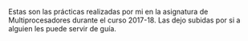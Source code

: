 Estas son las prácticas realizadas por mi en la asignatura de Multiprocesadores durante el curso 2017-18. 
Las dejo subidas por si a alguien les puede servir de guía.
